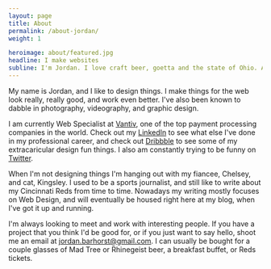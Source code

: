 ```yaml
---
layout: page
title: About
permalink: /about-jordan/
weight: 1

heroimage: about/featured.jpg
headline: I make websites
subline: I'm Jordan. I love craft beer, goetta and the state of Ohio. Above all else, I love designing for the web.
---
```


My name is Jordan, and I like to design things. I make things for the web look really, really good, and work even better. I've also been known to dabble in photography, videography, and graphic design. 

I am currently Web Specialist at [Vantiv](http://www.vantiv.com), one of the top payment processing companies in the world. Check out my [LinkedIn](https://www.linkedin.com/in/jordanbarhorst) to see what else I've done in my professional career, and check out [Dribbble](http://www.dribbble.com/jordanbarhorst) to see some of my extracaricular design fun things. I also am constantly trying to be funny on [Twitter](http://www.twitter.com/JordanBarhorst).

When I'm not designing things I'm hanging out with my fiancee, Chelsey, and cat, Kingsley. I used to be a sports journalist, and still like to write about my Cincinnati Reds from time to time. Nowadays my writing mostly focuses on Web Design, and will eventually be housed right here at my blog, when I've got it up and running.

I'm always looking to meet and work with interesting people. If you have a project that you think I'd be good for, or if you just want to say hello, shoot me an email at [jordan.barhorst@gmail.com](mailto:jordan.barhorst@gmail.com). I can usually be bought for a couple glasses of Mad Tree or Rhinegeist beer, a breakfast buffet, or Reds tickets.
